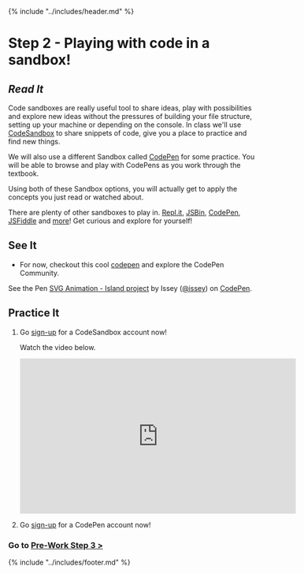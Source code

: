 {% include "../includes/header.md" %}

# Step 2 - Playing with code in a sandbox!
<!-- This is how each subject should be introduced. Give the students structure so they know they can start trusting the process sooner!  -->

## _Read It_
<!-- Give them our writing of the subject then link to a few articles: Medium, Wikipedia, CSS-Tricks, W3S, MozillaDev, etc... that help give more perspective on the subject  -->
Code sandboxes are really useful tool to share ideas, play with possibilities and explore new ideas without the pressures of building your file structure, setting up your machine or depending on the console. In class we'll use [CodeSandbox](http://codesandbox.io/) to share snippets of code, give you a place to practice and find new things. 

We will also use a different Sandbox called [CodePen](https://codepen.io/) for some practice. You will be able to browse and play with CodePens as you work through the textbook. 

Using both of these Sandbox options, you will actually get to apply the concepts you just read or watched about.

There are plenty of other sandboxes to play in. [Repl.it](https://repl.it/login?goto=%2Frepls), [JSBin](https://jsbin.com/?html,js,output), [CodePen](https://codepen.io/), [JSFiddle](https://jsfiddle.net/) and [more](https://www.sitepoint.com/7-code-playgrounds/)! Get curious and explore for yourself!

## See It
<!-- Can be a video on youTube as long as it doesn't go to another code school. Eventually all video content should come from ACA. -->
* For now, checkout this cool [codepen](https://codepen.io/issey/pen/brmoZa) and explore the CodePen Community.

<p data-height="265" data-theme-id="0" data-slug-hash="brmoZa" data-default-tab="html,result" data-user="issey" data-pen-title="SVG Animation - Island project" data-preview="true" class="codepen">See the Pen <a href="https://codepen.io/issey/pen/brmoZa/">SVG Animation - Island project</a> by Issey (<a href="https://codepen.io/issey">@issey</a>) on <a href="https://codepen.io">CodePen</a>.</p>
<script async src="https://static.codepen.io/assets/embed/ei.js"></script>

## Practice It
<!-- Fore each course add in the codeSandbox specific to that language, library, or framework -->
1. Go [sign-up](http://codesandbox.io/) for a CodeSandbox account now!

    Watch the video below.

    <iframe width="560" height="315" src="https://youtu.be/kCTadOM8GpM" frameborder="0" allow="autoplay; encrypted-media" allowfullscreen></iframe>
    
1. Go [sign-up](https://codepen.io/) for a CodePen account now!

### Go to [Pre-Work Step 3 >](GettingCodeSandbox.md)

{% include "../includes/footer.md" %}

